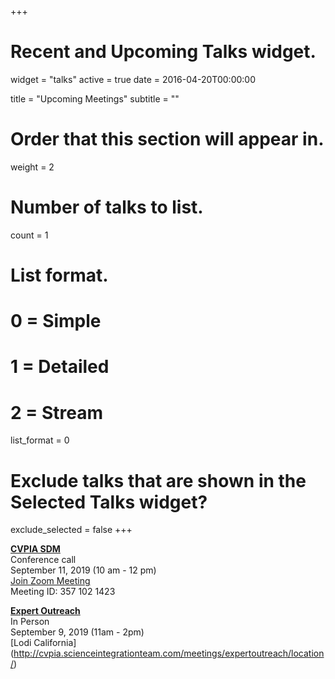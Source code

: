 +++
# Recent and Upcoming Talks widget.
widget = "talks"
active = true
date = 2016-04-20T00:00:00

title = "Upcoming Meetings"
subtitle = ""

# Order that this section will appear in.
weight = 2

# Number of talks to list.
count = 1

# List format.
#   0 = Simple
#   1 = Detailed
#   2 = Stream
list_format = 0

# Exclude talks that are shown in the Selected Talks widget?
exclude_selected = false
+++

**[CVPIA SDM](http://cvpia.scienceintegrationteam.com/meetings/)**     
Conference call     
September 11, 2019 (10 am - 12 pm)       
[Join Zoom Meeting](https://oregonstate.zoom.us/j/3571021423)     
Meeting ID: 357 102 1423 

**[Expert Outreach](http://cvpia.scienceintegrationteam.com/meetings/)**    
In Person    
September 9, 2019 (11am - 2pm)    
[Lodi California] (http://cvpia.scienceintegrationteam.com/meetings/expertoutreach/location/)


